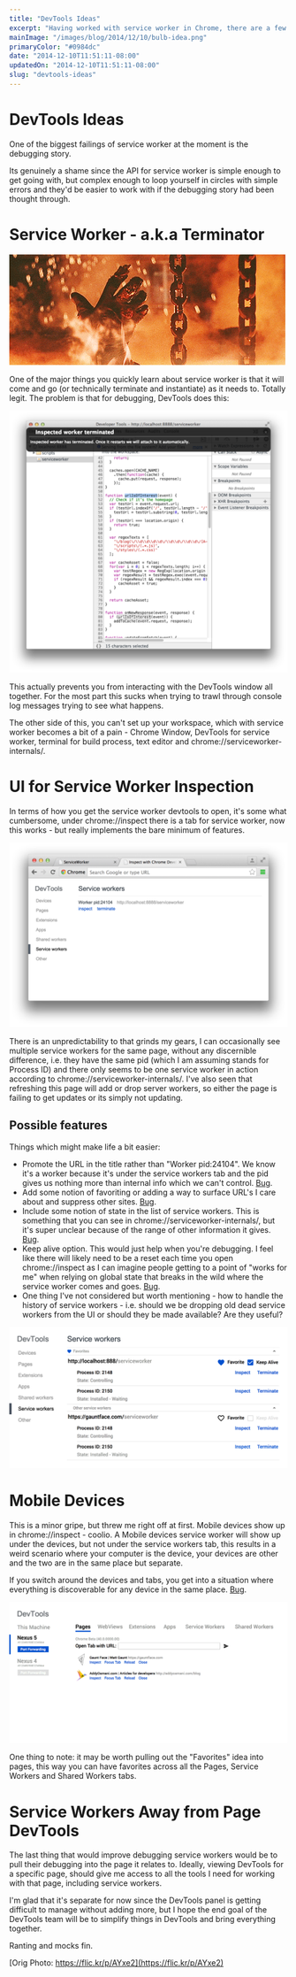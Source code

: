 ```yaml
---
title: "DevTools Ideas"
excerpt: "Having worked with service worker in Chrome, there are a few areas where I'm at odds with DevTools as to how to get a sane workflow."
mainImage: "/images/blog/2014/12/10/bulb-idea.png"
primaryColor: "#0984dc"
date: "2014-12-10T11:51:11-08:00"
updatedOn: "2014-12-10T11:51:11-08:00"
slug: "devtools-ideas"
---
```


# DevTools Ideas 

One of the biggest failings of service worker at the moment is the debugging story.

Its genuinely a shame since the API for service worker is simple enough to get going with, but complex enough to loop yourself in circles with simple errors and they'd be easier to work with if the debugging story had been thought through.

# Service Worker - a.k.a Terminator

![Terminator Thumbs Up Gif](/images/blog/2014/12/10/tumblr-mv50ieuf7n1s3zvf8o1-500.gif)

One of the major things you quickly learn about service worker is that it will come and go (or technically terminate and instantiate) as it needs to. Totally legit. The problem is that for debugging, DevTools does this:

![Service Worker DevTools Dead](/images/blog/2014/12/10/devtools-dead.png "800")

This actually prevents you from interacting with the DevTools window all together. For the most part this sucks when trying to trawl through console log messages trying to see what happens.

The other side of this, you can't set up your workspace, which with service worker becomes a bit of a pain - Chrome Window, DevTools for service worker, terminal for build process, text editor and chrome://serviceworker-internals/.

# UI for Service Worker Inspection

In terms of how you get the service worker devtools to open, it's some what cumbersome, under chrome://inspect there is a tab for service worker, now this works - but really implements the bare minimum of features.

![Chrome Inspect for DevTools](/images/blog/2014/12/10/screen-shot-2014-12-10-at-9-45-59-am.png "800")

There is an unpredictability to that grinds my gears, I can occasionally see multiple service workers for the same page, without any discernible difference, i.e. they have the same pid (which I am assuming stands for Process ID) and there only seems to be one service worker in action according to chrome://serviceworker-internals/. I've also seen that refreshing this page will add or drop server workers, so either the page is failing to get updates or its simply not updating.

## Possible features

Things which might make life a bit easier:

- Promote the URL in the title rather than "Worker pid:24104". We know it's a worker because it's under the service workers tab and the pid gives us nothing more than internal info which we can't control. [Bug](https://code.google.com/p/chromium/issues/detail?id=441176&thanks=441176&ts=1418288307).
- Add some notion of favoriting or adding a way to surface URL's I care about and suppress other sites. [Bug](https://code.google.com/p/chromium/issues/detail?id=441177&thanks=441177&ts=1418288536).
- Include some notion of state in the list of service workers. This is something that you can see in chrome://serviceworker-internals/, but it's super unclear because of the range of other information it gives. [Bug](https://code.google.com/p/chromium/issues/detail?id=441173&thanks=441173&ts=1418287959).
- Keep alive option. This would just help when you're debugging. I feel like there will likely need to be a reset each time you open chrome://inspect as I can imagine people getting to a point of "works for me" when relying on global state that breaks in the wild where the service worker comes and goes. [Bug](https://code.google.com/p/chromium/issues/detail?id=441171&thanks=441171&ts=1418287623).
- One thing I've not considered but worth mentioning - how to handle the history of service workers - i.e. should we be dropping old dead service workers from the UI or should they be made available? Are they useful?

![DevTools Service Worker Concept](/images/blog/2014/12/10/service-worker-devtools-panel-idea.png "800")



# Mobile Devices

This is a minor gripe, but threw me right off at first. Mobile devices show up in chrome://inspect - coolio. A Mobile devices service worker will show up under the devices, but not under the service workers tab, this results in a weird scenario where your computer is the device, your devices are other and the two are in the same place but separate.

If you switch around the devices and tabs, you get into a situation where everything is discoverable for any device in the same place. [Bug](https://code.google.com/p/chromium/issues/detail?id=438558).

![DevTools Devices Mock](/images/blog/2014/12/10/devtools-devices-mock.png "800")

One thing to note: it may be worth pulling out the "Favorites" idea into pages, this way you can have favorites across all the Pages, Service Workers and Shared Workers tabs.

# Service Workers Away from Page DevTools

The last thing that would improve debugging service workers would be to pull their debugging into the page it relates to. Ideally, viewing DevTools for a specific page, should give me access to all the tools I need for working with that page, including service workers.

I'm glad that it's separate for now since the DevTools panel is getting difficult to manage without adding more, but I hope the end goal of the DevTools team will be to simplify things in DevTools and bring everything together.

Ranting and mocks fin.

[Orig Photo: https://flic.kr/p/AYxe2](https://flic.kr/p/AYxe2)